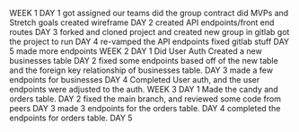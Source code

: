
WEEK 1
    DAY 1
        got assigned our teams
        did the group contract
        did MVPs and Stretch goals
        created wireframe
    DAY 2
        created API endpoints/front end routes
    DAY 3
        forked and cloned project and created new group in gitlab
        got the project to run
    DAY 4
        re-vamped the API endpoints
        fixed gitlab stuff
    DAY 5
        made more endpoints
WEEK 2
    DAY 1
        Did User Auth
        Created a new businesses table
    DAY 2
        fixed some endpoints based off of the new table and the foreign key relationship of businesses table.
    DAY 3
        made a few endpoints for businesses
    DAY 4
        Completed User auth, and the user endpoints were adjusted to the auth.
WEEK 3
    DAY 1
        Made the candy and orders table.
    DAY 2
        fixed the main branch, and reviewed some code from peers
    DAY 3
        made 3 endpoints for the orders table.
    DAY 4
        completed the endpoints for orders table.
    DAY 5
        